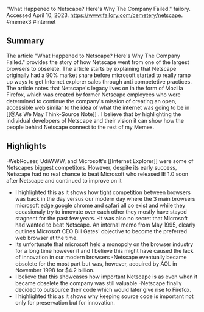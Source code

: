
"What Happened to Netscape? Here's Why The Company Failed." failory. Accessed April 10, 2023. https://www.failory.com/cemetery/netscape.
#memex3 #internet 

## Summary 

The article "What Happened to Netscape? Here's Why The Company Failed."  provides the story of how Netscape went from one of the largest browsers to obselete. The article starts by explaining that Netscape originally had a 90% market share before microsoft started to really ramp up ways to get Internet explorer sales through anti competetive practices. The article notes that Netscape's legacy lives on in the form of Mozilla Firefox, which was created by former Netscape employees who were determined to continue the company's mission of creating an open, accessible web similar to the idea of what the internet was going to be in [[@As We May Think-Source Note]] . I believe that by highlighting the individual developers of Netscape and their vision it can show how the people behind Netscape connect to the rest of my Memex.



## Highlights
-WebRouser, UdiWWW, and Microsoft's [[Internet Explorer]] were some of Netscapes biggest competitors. However, despite its early success, Netscape had no real chance to beat Microsoft who released IE 1.0 soon after Netscape and continued to improve on it
- I highlighted this as it shows how tight competition between browsers was back in the day versus our modern day where the 3 main browsers microsoft edge,google chrome and safari all co exist and while they occasionaly try to innovate over each other they mostly have stayed stagnent for the past few years.
-It was also no secret that Microsoft had wanted to beat Netscape. An internal memo from May 1995, clearly outlines Microsoft CEO Bill Gates' objective to become the preferred web browser at the time.
- Its unfortunate that microsoft held a monopoly on the browser industry for a long time however it and I believe this might have caused the lack of innovation in our modern browsers
-Netscape eventually became obsolete for the most part but was, however, acquired by AOL in November 1998 for $4.2 billion.
- I believe that this showcases how important Netscape is as even when it became obselete the company was still valuable
-Netscape finally decided to outsource their code which would later give rise to Firefox.
- I highlighted this as it shows why keeping source code is important not only for preservation but for innovation.